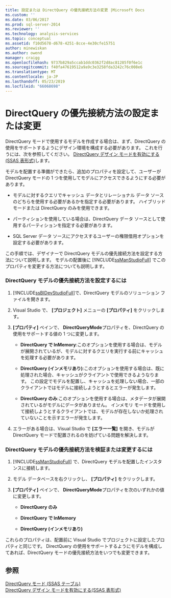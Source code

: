 ```yaml
---
title: 設定または DirectQuery の優先接続方法の変更 |Microsoft Docs
ms.custom: ''
ms.date: 03/06/2017
ms.prod: sql-server-2014
ms.reviewer: ''
ms.technology: analysis-services
ms.topic: conceptual
ms.assetid: f10d5678-d678-4251-8cce-4e30cfe15751
author: minewiskan
ms.author: owend
manager: craigg
ms.openlocfilehash: 9737b829a5ccab1ddc0362f2d8ac81285f0f6e1c
ms.sourcegitcommit: f40fa47619512a9a9c3e3258fda3242c76c008e6
ms.translationtype: MT
ms.contentlocale: ja-JP
ms.lasthandoff: 05/23/2019
ms.locfileid: "66068698"
---
```

# <a name="set-or-change-the-preferred-connection-method-for-directquery"></a>DirectQuery の優先接続方法の設定または変更
  DirectQuery モードで使用するモデルを作成する場合は、まず、DirectQuery の使用をサポートするようにデザイン環境を構成する必要があります。 これを行うには、次を参照してください。 [DirectQuery デザイン モードを有効にする&#40;SSAS 表形式&#41;](tabular-models/enable-directquery-mode-in-ssdt.md)します。  
  
 モデルを配置する準備ができたら、追加のプロパティを設定して、ユーザーが DirectQuery モードの 1 つを使用してモデルにアクセスできるようにする必要があります。  
  
-   モデルに対するクエリでキャッシュ データとリレーショナル データ ソースのどちらを使用する必要があるかを指定する必要があります。 ハイブリッド モードまたは DirectQuery のみを使用できます。  
  
-   パーティションを使用している場合は、DirectQuery データ ソースとして使用するパーティションを指定する必要があります。  
  
-   SQL Server データ ソースにアクセスするユーザーの権限借用オプションを設定する必要があります。  
  
 この手順では、デザイナーで DirectQuery モデルの優先接続方法を設定する方法について説明します。 モデルの配置後に [!INCLUDE[ssManStudioFull](../includes/ssmanstudiofull-md.md)] でこのプロパティを変更する方法についても説明します。  
  
### <a name="to-set-the-preferred-connection-method-for-a-directquery-model"></a>DirectQuery モデルの優先接続方法を設定するには  
  
1.  [!INCLUDE[ssBIDevStudioFull](../includes/ssbidevstudiofull-md.md)]で、DirectQuery モデルのソリューション ファイルを開きます。  
  
2.  Visual Studio で、 **[プロジェクト]** メニューの **[プロパティ]** をクリックします。  
  
3.  **[プロパティ]** ペインで、 **DirectQueryMode**プロパティを、DirectQuery の使用をサポートする値の 1 つに変更します。  
  
    -   **DirectQuery で InMemory**:このオプションを使用する場合は、モデルが展開されているが、モデルに対するクエリを実行する前にキャッシュを処理する必要があります。  
  
    -   **DirectQuery (インメモリあり)**:このオプションを使用する場合は、既に処理された場合、キャッシュがクライアントで使用できるようなります。 この設定でモデルを配置し、キャッシュを処理しない場合、一部のクライアントではモデルに接続しようとするとエラーが発生します。  
  
    -   **DirectQuery のみ**:このオプションを使用する場合は、メタデータが展開されているがモデルにデータがありません。 インメモリ モードを使用して接続しようとするクライアントでは、モデルが存在しないか処理されていないことを示すエラーが発生します。  
  
4.  エラーがある場合は、Visual Studio で **[エラー一覧]** を開き、モデルが DirectQuery モードで配置されるのを妨げている問題を解決します。  
  
### <a name="to-verify-or-change-the-preferred-connection-method-for-a-directquery-model"></a>DirectQuery モデルの優先接続方法を検証または変更するには  
  
1.  [!INCLUDE[ssManStudioFull](../includes/ssmanstudiofull-md.md)] で、DirectQuery モデルを配置したインスタンスに接続します。  
  
2.  モデル データベースを右クリックし、 **[プロパティ]** をクリックします。  
  
3.  **[プロパティ]** ペインで、 **DirectQueryMode**プロパティを次のいずれかの値に変更します。  
  
    -   **DirectQuery のみ**  
  
    -   **DirectQuery で InMemory**  
  
    -   **DirectQuery (インメモリあり)**  
  
 これらのプロパティは、配置前に Visual Studio でプロジェクトに設定したプロパティと同じです。 DirectQuery の使用をサポートするようにモデルを構成してあれば、DirectQuery モードの優先接続方法をいつでも変更できます。  
  
## <a name="see-also"></a>参照  
 [DirectQuery モード &#40;SSAS テーブル&#41;](tabular-models/directquery-mode-ssas-tabular.md)   
 [DirectQuery デザイン モードを有効にする&#40;SSAS 表形式&#41;](tabular-models/enable-directquery-mode-in-ssdt.md)  
  
  
